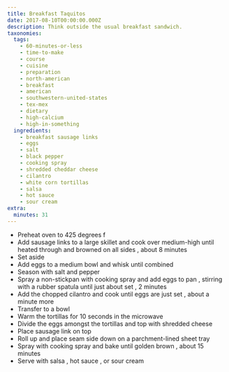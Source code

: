 ```yaml
---
title: Breakfast Taquitos
date: 2017-08-10T00:00:00.000Z
description: Think outside the usual breakfast sandwich.
taxonomies:
  tags:
    - 60-minutes-or-less
    - time-to-make
    - course
    - cuisine
    - preparation
    - north-american
    - breakfast
    - american
    - southwestern-united-states
    - tex-mex
    - dietary
    - high-calcium
    - high-in-something
  ingredients:
    - breakfast sausage links
    - eggs
    - salt
    - black pepper
    - cooking spray
    - shredded cheddar cheese
    - cilantro
    - white corn tortillas
    - salsa
    - hot sauce
    - sour cream
extra:
  minutes: 31
---
```

 - Preheat oven to 425 degrees f
 - Add sausage links to a large skillet and cook over medium-high until heated through and browned on all sides , about 8 minutes
 - Set aside
 - Add eggs to a medium bowl and whisk until combined
 - Season with salt and pepper
 - Spray a non-stickpan with cooking spray and add eggs to pan , stirring with a rubber spatula until just about set , 2 minutes
 - Add the chopped cilantro and cook until eggs are just set , about a minute more
 - Transfer to a bowl
 - Warm the tortillas for 10 seconds in the microwave
 - Divide the eggs amongst the tortillas and top with shredded cheese
 - Place sausage link on top
 - Roll up and place seam side down on a parchment-lined sheet tray
 - Spray with cooking spray and bake until golden brown , about 15 minutes
 - Serve with salsa , hot sauce , or sour cream
